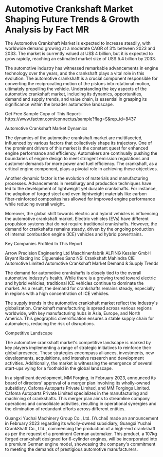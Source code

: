 # Automotive Crankshaft Market Shaping Future Trends & Growth Analysis by Fact MR
The Automotive Crankshaft Market is expected to increase steadily, with worldwide demand growing at a moderate CAGR of 3% between 2023 and 2033. The market is currently valued at US$ 4 billion, but it is expected to grow rapidly, reaching an estimated market size of US$ 5.4 billion by 2033.

The automotive industry has witnessed remarkable advancements in engine technology over the years, and the crankshaft plays a vital role in this evolution. The automotive crankshaft is a crucial component responsible for converting the reciprocating motion of the pistons into rotational motion, ultimately propelling the vehicle. Understanding the key aspects of the automotive crankshaft market, including its dynamics, opportunities, demand and supply trends, and value chain, is essential in grasping its significance within the broader automotive landscape.

Get Free Sample Copy of This Report-https://www.factmr.com/connectus/sample?flag=S&rep_id=8437

Automotive Crankshaft Market Dynamics

The dynamics of the automotive crankshaft market are multifaceted, influenced by various factors that collectively shape its trajectory. One of the prominent drivers of this market is the constant quest for enhanced engine performance and efficiency. Automakers are continually pushing the boundaries of engine design to meet stringent emission regulations and customer demands for more power and fuel efficiency. The crankshaft, as a critical engine component, plays a pivotal role in achieving these objectives.

Another dynamic factor is the evolution of materials and manufacturing processes. Advancements in metallurgy and production techniques have led to the development of lightweight yet durable crankshafts. For instance, the adoption of forged steel and even lightweight materials like carbon fiber-reinforced composites has allowed for improved engine performance while reducing overall weight.

Moreover, the global shift towards electric and hybrid vehicles is influencing the automotive crankshaft market. Electric vehicles (EVs) have different propulsion systems that do not require traditional crankshafts. However, the demand for crankshafts remains steady, driven by the ongoing production of internal combustion engine (ICE) vehicles and hybrid powertrains.

Key Companies Profiled In This Report

Arrow Precision Engineering Ltd
Maschinenfabrik ALFING Kessler GmbH
Bryant Racing Inc
Ciguenales Sanz
NSI Crankshaft
Mahindra CIE Automotive Limited
Automotive Crankshaft Market Demand & Supply Trends

The demand for automotive crankshafts is closely tied to the overall automotive industry's health. While there is a growing trend toward electric and hybrid vehicles, traditional ICE vehicles continue to dominate the market. As a result, the demand for crankshafts remains steady, especially in regions with a high concentration of ICE vehicles.

The supply trends in the automotive crankshaft market reflect the industry's globalization. Crankshaft manufacturing is spread across various regions worldwide, with key manufacturing hubs in Asia, Europe, and North America. This geographic diversification ensures a stable supply chain for automakers, reducing the risk of disruptions.

Competitive Landscape

The automotive crankshaft market's competitive landscape is marked by key players implementing a range of strategic initiatives to reinforce their global presence. These strategies encompass alliances, investments, new developments, acquisitions, and intensive research and development activities. Additionally, the market is witnessing the emergence of several start-ups vying for a foothold in the global landscape.

In a significant development, MM Forging, in February 2023, announced its board of directors' approval of a merger plan involving its wholly-owned subsidiary, Cafoma Autoparts Private Limited, and MM Forgings Limited. Cafoma Autoparts Private Limited specializes in the manufacturing and machining of crankshafts. This merger plan aims to streamline company operations and consolidate activities, resulting in operational synergies and the elimination of redundant efforts across different entities.

Guangxi Yuchai Machinery Group Co., Ltd. (Yuchai) made an announcement in February 2023 regarding its wholly-owned subsidiary, Guangxi Yuchai CrankShaft Co., Ltd., commencing the production of a high-end crankshaft as per the request of a prominent German automaker. This product, a 107kg forged crankshaft designed for 6-cylinder engines, will be incorporated into a premium German engine model, showcasing the company's commitment to meeting the demands of prestigious automotive manufacturers.
